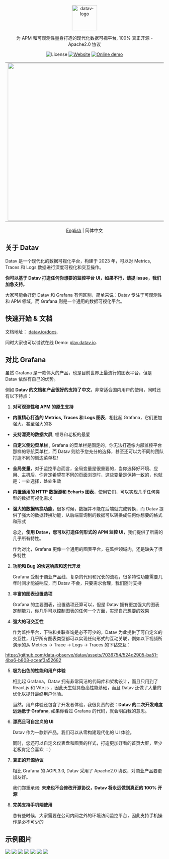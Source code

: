<p align="center">
  <img src="https://datav.io/logo.png" alt="datav-logo" width="80" />
</p>


<p align="center">
  为 APM 和可观测性量身打造的现代化数据可视平台, 100% 真正开源 - Apache2.0 协议
</px>

<p align="center">
    <img alt="License" src="https://img.shields.io/badge/license-Apache2.0-brightgreen"> 
    <a href="https://datav.io"><img alt="Website" src="https://img.shields.io/badge/官网-datav.io-blue"></a>
    <a href="https://play.datav.io"><img alt="Online demo" src="https://img.shields.io/badge/在线-demo-blue"></a>
</p>


<div>
  <table>
      <tr>
          <td align="center">
               <img src="https://github.com/data-observe/assets/blob/main/datav-readme/home-example1.jpg?raw=true" width="500px" />
          </td>
          <td align="center">
                <img src="https://github.com/data-observe/assets/blob/main/datav-readme/white-host.jpg?raw=true" width="500px" />
          </td>
      </tr>
  </table>
   <p align="center">
        <a href="./README.md">English</a> | 简体中文
  </p>
</div>
  
  
## 关于 Datav

Datav 是一个现代化的数据可视化平台，构建于 2023 年，可以对 Metrics, Traces 和 Logs 数据进行深度可视化和交互操作。

**你可以基于 Datav 打造任何你想要的监控平台 UI，如果不行，请提 issue，我们加急支持**。

大家可能会好奇 Datav 和 Grafana 有何区别，简单来说：Datav 专注于可观测性和 APM 领域，而 Grafana 则是一个通用的数据可视化平台。

## 快速开始 & 文档

文档地址： [datav.io/docs](https://datav.io/docs).

同时大家也可以试试在线 Demo:  [play.datav.io](https://play.datav.io).

## 对比 Grafana

虽然 Grafana 是一款伟大的产品，也是目前世界上最流行的图表平台，但是 Datav 依然有自己的优势。

例如 **Datav 的文档和产品很好的支持了中文**，非常适合国内用户的使用，同时还有以下特点：

1. **对可观测性和 APM 的原生支持**
  
 - **内置精心打造的 Metrics, Traces 和 Logs 图表**，相比起 Grafana，它们更加强大，甚至强大的多
 - **支持漂亮的数据大屏**, 领导和老板的最爱
 - **自定义侧边菜单栏** , Grafana 的菜单栏是固定的，你无法打造像内部监控平台那样的导航菜单栏，而 Datav 则给予您充分的选择，甚至还可以为不同的团队打造不同的侧边菜单栏!
 - **全局变量**，对于监控平台而言，全局变量是很重要的，当你选择好环境、应用、主机后，你肯定希望在不同的页面浏览时，这些变量是保持一致的，也就是：一处选择，处处生效
 - **内置通用的 HTTP 数据源和 Echarts 图表**，使用它们，可以实现几乎任何类型的数据可视化需求
 - **强大的数据转换功能**，很多时候，数据并不能在后端就完成转换，而 Datav 提供了强大的数据转换功能，从后端查询到的数据可以转换成任何你想要的格式和形式


    总之，**使用 Datav，您可以打造任何形式的 APM 监控 UI**，我们提供了所需的几乎所有特性。
 
    作为对比，Grafana 更像一个通用的图表平台，在监控领域内，还是缺失了很多特性

2. **功能和 Bug 的快速响应和迭代开发**

    Grafana 受制于商业产品线、复杂的代码和冗长的流程，很多特性功能需要几年时间才能被响应，而 Datav 不会，只要需求合理，我们随时支持

3. **丰富的图表设置选项**
    
     Grafana 的主要图表，设置选项还算可以，但是 Datav 拥有更加强大的图表定制能力，你几乎可以控制图表的任何一个方面，实现自己想要的效果
   
4. **强大的可交互性**

     作为监控平台，下钻和关联查询是必不可少的，Datav 为此提供了可自定义的交互性，几乎所有图表类型都可以实现任何形式的互动关联，例如以下视频所演示的从 Metrics -> Trace -> Logs -> Traces 的下钻交互：

https://github.com/data-observe/datav/assets/7036754/524d2905-ba51-4ba6-b808-aceaf3a52682

5. **极为出色的性能和用户体验**
   
   相比起 Grafana，Datav 拥有非常简洁的代码库和架构设计，而且只用到了 React.js 和 Vite.js ，因此天生就具备高性能基础，而且 Datav 还做了大量的优化以提升最终用户体验。


   当然，用户体验还包含了开发者体验，我很负责的说：**Datav 的二次开发难度远远低于 Grafana**, 如果你看过 Grafana 的代码，就会明白我的意思。
   
6. **漂亮且可自定义的 UI**

    Datav 作为一款新产品，我们可以从零构建现代化的 UI 体验。

    同时，您还可以自定义仪表盘和图表的样式，打造更加好看的首页大屏，至少老板肯定会喜欢 ：)

7.  **真正的开源协议**

    相比 Grafana 的 AGPL3.0, Datav 采用了 Apache2.0 协议，对商业产品要更加友好。

    我们郑重承诺: **未来也不会修改开源协议，Datav 将永远做到真正的 100% 开源**!

8.  **完美支持手机端使用**
   
    总有些时候，大家需要在公司内网之外的环境访问监控平台，因此支持手机操作是必不可少的


## 示例图片

<img src="https://github.com/data-observe/assets/blob/main/datav-readme/home-example1.jpg?raw=true" />

<img src="https://github.com/data-observe/assets/blob/main/datav-readme/runtime-example.jpg?raw=true" />

<img src="https://github.com/data-observe/assets/blob/main/datav-readme/host-example.jpg?raw=true" />

<img src="https://github.com/data-observe/assets/blob/main/datav-readme/trace-search-example.jpg?raw=true" />

<img src="https://github.com/data-observe/assets/blob/main/datav-readme/trace-example.jpg?raw=true" />

<img src="https://github.com/data-observe/assets/blob/main/datav-readme/log-example.jpg?raw=true" />

<img src="https://github.com/data-observe/assets/blob/main/datav-readme/alert-example.jpg?raw=true" />

